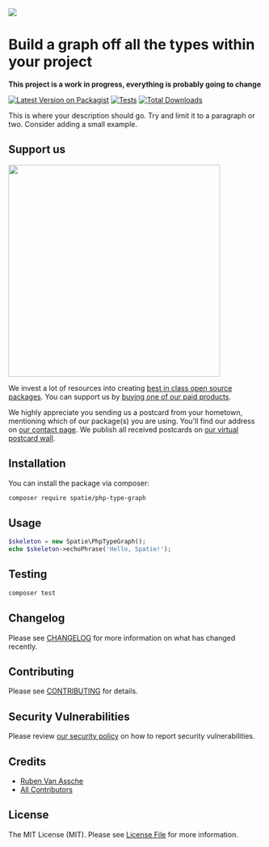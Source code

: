 
[<img src="https://github-ads.s3.eu-central-1.amazonaws.com/support-ukraine.svg?t=1" />](https://supportukrainenow.org)

# Build a graph off all the types within your project

**This project is a work in progress, everything is probably going to change**

[![Latest Version on Packagist](https://img.shields.io/packagist/v/spatie/php-type-graph.svg?style=flat-square)](https://packagist.org/packages/spatie/php-type-graph)
[![Tests](https://github.com/spatie/php-type-graph/actions/workflows/run-tests.yml/badge.svg?branch=main)](https://github.com/spatie/php-type-graph/actions/workflows/run-tests.yml)
[![Total Downloads](https://img.shields.io/packagist/dt/spatie/php-type-graph.svg?style=flat-square)](https://packagist.org/packages/spatie/php-type-graph)

This is where your description should go. Try and limit it to a paragraph or two. Consider adding a small example.

## Support us

[<img src="https://github-ads.s3.eu-central-1.amazonaws.com/php-type-graph.jpg?t=1" width="419px" />](https://spatie.be/github-ad-click/php-type-graph)

We invest a lot of resources into creating [best in class open source packages](https://spatie.be/open-source). You can support us by [buying one of our paid products](https://spatie.be/open-source/support-us).

We highly appreciate you sending us a postcard from your hometown, mentioning which of our package(s) you are using. You'll find our address on [our contact page](https://spatie.be/about-us). We publish all received postcards on [our virtual postcard wall](https://spatie.be/open-source/postcards).

## Installation

You can install the package via composer:

```bash
composer require spatie/php-type-graph
```

## Usage

```php
$skeleton = new Spatie\PhpTypeGraph();
echo $skeleton->echoPhrase('Hello, Spatie!');
```

## Testing

```bash
composer test
```

## Changelog

Please see [CHANGELOG](CHANGELOG.md) for more information on what has changed recently.

## Contributing

Please see [CONTRIBUTING](https://github.com/spatie/.github/blob/main/CONTRIBUTING.md) for details.

## Security Vulnerabilities

Please review [our security policy](../../security/policy) on how to report security vulnerabilities.

## Credits

- [Ruben Van Assche](https://github.com/rubenvanassche)
- [All Contributors](../../contributors)

## License

The MIT License (MIT). Please see [License File](LICENSE.md) for more information.
